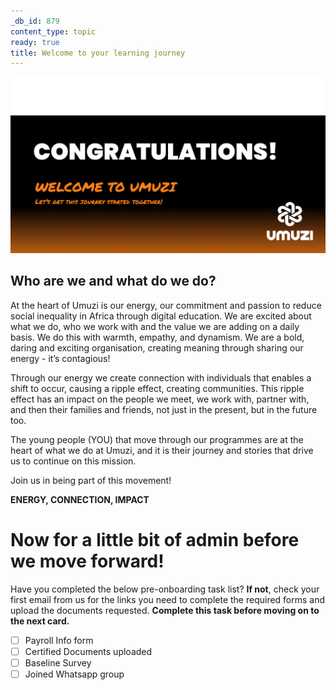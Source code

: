 ```yaml
---
_db_id: 879
content_type: topic
ready: true
title: Welcome to your learning journey
---
```


![congratulations pic](Congratulations_pic.png)

## **Who are we and what do we do?**

At the heart of Umuzi is our energy, our commitment and passion to reduce social inequality in Africa through digital education. We are excited about what we do, who we work with and the value we are adding on a daily basis. We do this with warmth, empathy, and dynamism. We are a bold, daring and exciting organisation, creating meaning through sharing our energy - it’s contagious!

Through our energy we create connection with individuals that enables a shift to occur, causing a ripple effect, creating communities. This ripple effect has an impact on the people we meet, we work with, partner with, and then their families and friends, not just in the present, but in the future too. 

The young people (YOU) that move through our programmes are at the heart of what we do at Umuzi, and it is their journey and stories that drive us to continue on this mission.

Join us in being part of this movement!

**ENERGY, CONNECTION, IMPACT**

# **Now for a little bit of admin before we move forward!**

Have you completed the below pre-onboarding task list?
**If not**, check your first email from us for the links you need to complete the required forms and upload the documents requested.
**Complete this task before moving on to the next card.**

- [ ] Payroll Info form
- [ ] Certified Documents uploaded
- [ ] Baseline Survey
- [ ] Joined Whatsapp group